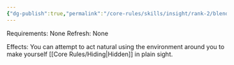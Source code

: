 ```yaml
---
{"dg-publish":true,"permalink":"/core-rules/skills/insight/rank-2/blend-in/"}
---
```


Requirements: None
Refresh: None

Effects:
You can attempt to act natural using the environment around you to make yourself [[Core Rules/Hiding\|Hidden]] in plain sight.